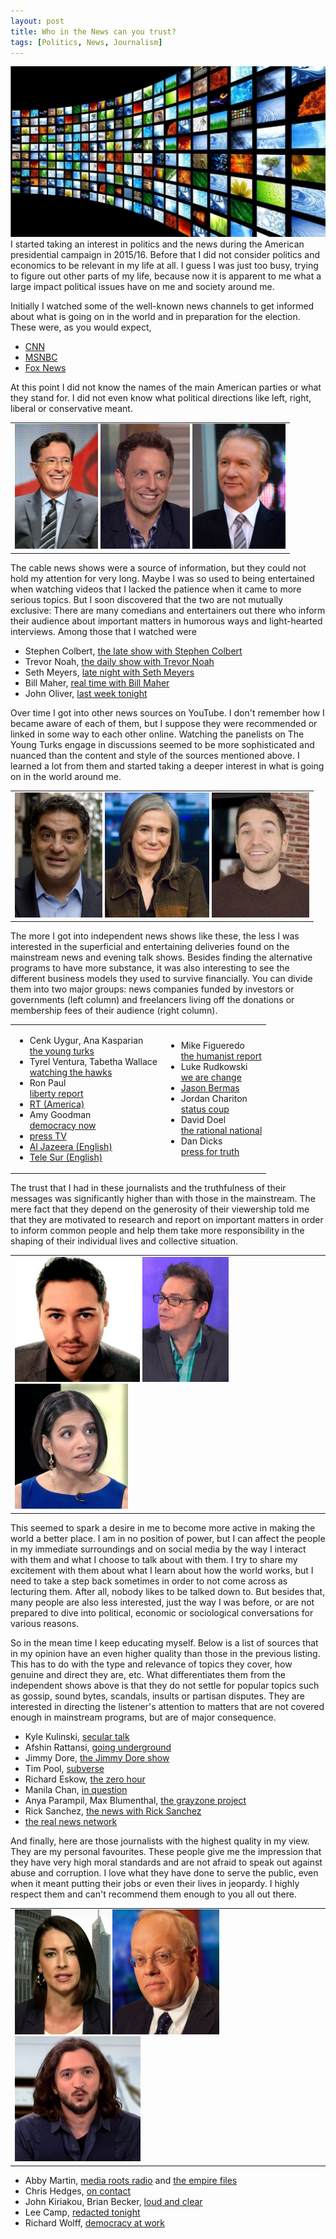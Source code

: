 ```yaml
---
layout: post
title: Who in the News can you trust?
tags: [Politics, News, Journalism]
---
```


<img class="floatleft" src="/images/tv-screen-wall.jpg" />
I started taking an interest in politics and the news during the American presidential campaign in 2015/16. Before that I did not consider politics and economics to be relevant in my life at all. I guess I was just too busy, trying to figure out other parts of my life, because now it is apparent to me what a large impact political issues have on me and society around me.

Initially I watched some of the well-known news channels to get informed about what is going on in the world and in preparation for the election. These were, as you would expect,

<ul>
<li><a href="https://www.youtube.com/user/CNN">CNN</a></li>
<li><a href="https://www.youtube.com/user/msnbcleanforward">MSNBC</a></li>
<li><a href="https://www.youtube.com/user/FoxNewsChannel">Fox News</a></li>
</ul>

At this point I did not know the names of the main American parties or what they stand for. I did not even know what political directions like left, right, liberal or conservative meant.

<table border="0" style="margin-left:auto; margin-right:auto;">
<tr>
<td>
<img src="/images/stephenColbert.png" height="200" />
<img src="/images/sethMeyers.png" height="200" />
<img src="/images/billMaher.jpg" height="200" />
</td>
</tr>
</table>

The cable news shows were a source of information, but they could not hold my attention for very long. Maybe I was so used to being entertained when watching videos that I lacked the patience when it came to more serious topics. But I soon discovered that the two are not mutually exclusive: There are many comedians and entertainers out there who inform their audience about important matters in humorous ways and light-hearted interviews. Among those that I watched were

<ul>
<li>Stephen Colbert, <a href="https://www.youtube.com/channel/UCMtFAi84ehTSYSE9XoHefig">the late show with Stephen Colbert</a></li>
<li>Trevor Noah, <a href="https://www.youtube.com/channel/UCwWhs_6x42TyRM4Wstoq8HA">the daily show with Trevor Noah</a></li>
<li>Seth Meyers, <a href="https://www.youtube.com/user/LateNightSeth">late night with Seth Meyers</a></li>
<li>Bill Maher, <a href="https://www.youtube.com/user/RealTime">real time with Bill Maher</a></li>
<li>John Oliver, <a href="https://www.youtube.com/user/LastWeekTonight">last week tonight</a></li>
</ul>

Over time I got into other news sources on YouTube. I don't remember how I became aware of each of them, but I suppose they were recommended or linked in some way to each other online. Watching the panelists on The Young Turks engage in discussions seemed to be more sophisticated and nuanced than the content and style of the sources mentioned above. I learned a lot from them and started taking a deeper interest in what is going on in the world around me.

<table border="0" style="margin-left:auto; margin-right:auto;">
<tr>
<td>
<img src="/images/cenkUygur.png" height="200" />
<img src="/images/amyGoodman.png" height="200" />
<img src="/images/davidDoel.png" height="200" />
</td>
</tr>
</table>

The more I got into independent news shows like these, the less I was interested in the superficial and entertaining deliveries found on the mainstream news and evening talk shows. Besides finding the alternative programs to have more substance, it was also interesting to see the different business models they used to survive financially. You can divide them into two major groups: news companies funded by investors or governments (left column) and freelancers living off the donations or membership fees of their audience (right column).

<table border="0">
<tr>
<td>
<ul>
<li>Cenk Uygur, Ana Kasparian<br><a href="https://www.youtube.com/user/TheYoungTurks">the young turks</a></li>
<li>Tyrel Ventura, Tabetha Wallace<br><a href="https://www.youtube.com/channel/UCbiFt3UdxX7LxferwDmuegQ">watching the hawks</a></li>
<li>Ron Paul<br><a href="https://www.youtube.com/channel/UCkJ1N-7g9Q6n7KnriGit-Ig">liberty report</a></li>
<li><a href="https://www.youtube.com/user/RTAmerica">RT (America)</a></li>
<li>Amy Goodman<br><a href="https://www.youtube.com/user/democracynow">democracy now</a></li>
<li><a href="https://www.youtube.com/user/videosptv">press TV</a></li>
<li><a href="https://www.youtube.com/user/AlJazeeraEnglish">Al Jazeera (English)</a></li>
<li><a href="https://www.youtube.com/user/telesurenglish">Tele Sur (English)</a></li>
</ul>
</td>
<td>
<ul>
<li>Mike Figueredo<br><a href="https://www.youtube.com/user/MikeAnthonyTV">the humanist report</a></li>
<li>Luke Rudkowski<br><a href="https://www.youtube.com/user/wearechange">we are change</a></li>
<li><a href="https://www.youtube.com/user/JasonJustice911">Jason Bermas</a></li>
<li>Jordan Chariton<br><a href="https://www.youtube.com/user/jchar22">status coup</a></li>
<li>David Doel<br><a href="https://www.youtube.com/channel/UCo9oQdIk1MfcnzypG3UnURA">the rational national</a></li>
<li>Dan Dicks<br><a href="https://www.youtube.com/user/weavingspider">press for truth</a></li>
</ul>
</td>
</tr>
</table>

The trust that I had in these journalists and the truthfulness of their messages was significantly higher than with those in the mainstream. The mere fact that they depend on the generosity of their viewership told me that they are motivated to research and report on important matters in order to inform common people and help them take more responsibility in the shaping of their individual lives and collective situation.

<table border="0" style="margin-left:auto; margin-right:auto;">
<tr>
<td>
<img src="/images/kyleKulinski.jpg" height="200" />
<img src="/images/jimmyDore.png" height="200" />
<img src="/images/anyaParampil.png" height="200" />
</td>
</tr>
</table>

This seemed to spark a desire in me to become more active in making the world a better place. I am in no position of power, but I can affect the people in my immediate surroundings and on social media by the way I interact with them and what I choose to talk about with them. I try to share my excitement with them about what I learn about how the world works, but I need to take a step back sometimes in order to not come across as lecturing them. After all, nobody likes to be talked down to. But besides that, many people are also less interested, just the way I was before, or are not prepared to dive into political, economic or sociological conversations for various reasons.

So in the mean time I keep educating myself. Below is a list of sources that in my opinion have an even higher quality than those in the previous listing. This has to do with the type and relevance of topics they cover, how genuine and direct they are, etc. What differentiates them from the independent shows above is that they do not settle for popular topics such as gossip, sound bytes, scandals, insults or partisan disputes. They are interested in directing the listener's attention to matters that are not covered enough in mainstream programs, but are of major consequence.

<ul>
<li>Kyle Kulinski, <a href="https://www.youtube.com/user/SecularTalk">secular talk</a></li>
<li>Afshin Rattansi, <a href="https://www.youtube.com/user/GoingUndergroundRT">going underground</a></li>
<li>Jimmy Dore, <a href="https://www.youtube.com/user/TYTComedy">the Jimmy Dore show</a></li>
<li>Tim Pool, <a href="https://www.youtube.com/channel/UCLMSv1UJp9sfoHyo-9s6sdw">subverse</a></li>
<li>Richard Eskow, <a href="https://www.youtube.com/user/TakeActionNewsTV">the zero hour</a></li>
<li>Manila Chan, <a href="https://www.youtube.com/watch?v=eyD2AUKqb9s&list=PLagVUKF7CUTQX8eQ-3T8I6i4JuS87wFCE">in question</a></li>
<li>Anya Parampil, Max Blumenthal, <a href="https://www.youtube.com/channel/UCEXR8pRTkE2vFeJePNe9UcQ">the grayzone project</a></li>
<li>Rick Sanchez, <a href="https://www.youtube.com/watch?v=mUZCTCQNiho&list=PLagVUKF7CUTTMWa2kwChSU9A6cPEUgFqb">the news with Rick Sanchez</a></li>
<li><a href="https://www.youtube.com/user/TheRealNews">the real news network</a></li>
</ul>

And finally, here are those journalists with the highest quality in my view. They are my personal favourites. These people give me the impression that they have very high moral standards and are not afraid to speak out against abuse and corruption. I love what they have done to serve the public, even when it meant putting their jobs or even their lives in jeopardy. I highly respect them and can't recommend them enough to you all out there.

<table border="0" style="margin-left:auto; margin-right:auto;">
<tr>
<td>
<img src="/images/abbyMartin.png" height="200" />
<img src="/images/chrisHedges.png" height="200" />
<img src="/images/leeCamp.png" height="200" />
</td>
</tr>
</table>

<ul>
<li>Abby Martin, <a href="https://mediaroots.org/radio/">media roots radio</a> and <a href="https://www.youtube.com/channel/UCG29FnXZm4F5U8xpqs1cs1Q">the empire files</a></li>
<li>Chris Hedges, <a href="https://www.youtube.com/watch?v=fN6fw8Yjtms&list=PLagVUKF7CUTRiG64CklL1AN0mbmNaETfp">on contact</a></li>
<li>John Kiriakou, Brian Becker, <a href="https://sputniknews.com/radio_loud_and_clear/">loud and clear</a></li>
<li>Lee Camp, <a href="https://www.youtube.com/user/redactedtonight">redacted tonight</a></li>
<li>Richard Wolff, <a href="https://www.youtube.com/user/democracyatwrk">democracy at work</a></li>
</ul>

<script src="https://code.responsivevoice.org/responsivevoice.js?key=atR9DHTI"></script>